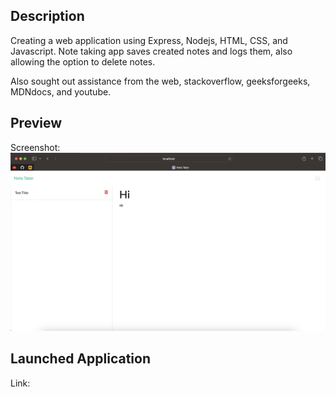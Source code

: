 ## Description
 
 Creating a web application using Express, Nodejs, HTML, CSS, and Javascript. Note taking app saves created notes and logs them, also allowing the option to delete notes. 

 Also sought out assistance from the web, stackoverflow, geeksforgeeks, MDNdocs, and youtube.

 ## Preview

 Screenshot: ![Alt text](/public/assets/Example%20Screenshot.png)

 ## Launched Application

 Link: 